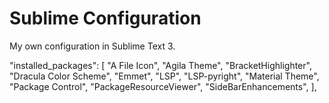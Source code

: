 # Sublime Configuration
My own configuration in Sublime Text 3.

"installed_packages":
	[
		"A File Icon",
		"Agila Theme",
		"BracketHighlighter",
		"Dracula Color Scheme",
		"Emmet",
		"LSP",
		"LSP-pyright",
		"Material Theme",
		"Package Control",
		"PackageResourceViewer",
		"SideBarEnhancements",
	],
